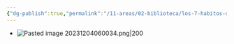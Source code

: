 ```yaml
---
{"dg-publish":true,"permalink":"/11-areas/02-biblioteca/los-7-habitos-de-la-gente-altamente-efectiva/","noteIcon":""}
---
```


- ![Pasted image 20231204060034.png|200](/img/user/02%20Image/Pasted%20image%2020231204060034.png)